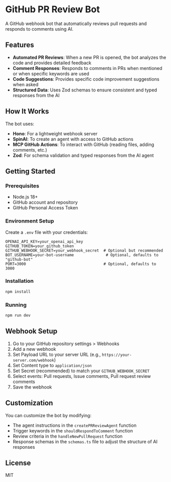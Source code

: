 # GitHub PR Review Bot

A GitHub webhook bot that automatically reviews pull requests and responds to comments using AI.

## Features

- **Automated PR Reviews**: When a new PR is opened, the bot analyzes the code and provides detailed feedback
- **Comment Responses**: Responds to comments in PRs when mentioned or when specific keywords are used
- **Code Suggestions**: Provides specific code improvement suggestions when asked
- **Structured Data**: Uses Zod schemas to ensure consistent and typed responses from the AI

## How It Works

The bot uses:
- **Hono**: For a lightweight webhook server
- **SpinAI**: To create an agent with access to GitHub actions
- **MCP GitHub Actions**: To interact with GitHub (reading files, adding comments, etc.)
- **Zod**: For schema validation and typed responses from the AI agent

## Getting Started

### Prerequisites

- Node.js 18+
- GitHub account and repository
- GitHub Personal Access Token

### Environment Setup

Create a `.env` file with your credentials:

```
OPENAI_API_KEY=your_openai_api_key
GITHUB_TOKEN=your_github_token
GITHUB_WEBHOOK_SECRET=your_webhook_secret  # Optional but recommended
BOT_USERNAME=your-bot-username              # Optional, defaults to "github-bot"
PORT=3000                                  # Optional, defaults to 3000
```

### Installation

```bash
npm install
```

### Running

```bash
npm run dev
```

## Webhook Setup

1. Go to your GitHub repository settings > Webhooks
2. Add a new webhook
3. Set Payload URL to your server URL (e.g., `https://your-server.com/webhook`)
4. Set Content type to `application/json`
5. Set Secret (recommended) to match your `GITHUB_WEBHOOK_SECRET`
6. Select events: Pull requests, Issue comments, Pull request review comments
7. Save the webhook

## Customization

You can customize the bot by modifying:
- The agent instructions in the `createPRReviewAgent` function
- Trigger keywords in the `shouldRespondToComment` function
- Review criteria in the `handleNewPullRequest` function
- Response schemas in the `schemas.ts` file to adjust the structure of AI responses

## License

MIT

